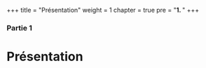 +++
title = "Présentation"
weight = 1
chapter = true
pre = "<b>1. </b>"
+++

### Partie 1

# Présentation


